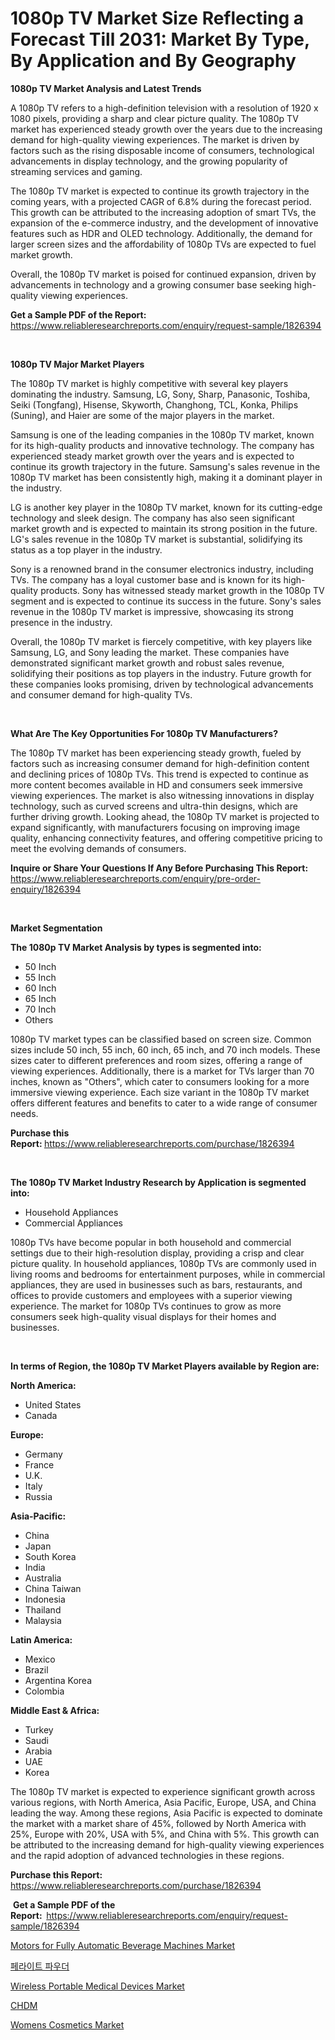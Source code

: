 <p><h1>1080p TV Market Size Reflecting a Forecast Till 2031: Market By Type, By Application and By Geography</h1></p><p><strong>1080p TV Market Analysis and Latest Trends</strong></p>
<p><p>A 1080p TV refers to a high-definition television with a resolution of 1920 x 1080 pixels, providing a sharp and clear picture quality. The 1080p TV market has experienced steady growth over the years due to the increasing demand for high-quality viewing experiences. The market is driven by factors such as the rising disposable income of consumers, technological advancements in display technology, and the growing popularity of streaming services and gaming.</p><p>The 1080p TV market is expected to continue its growth trajectory in the coming years, with a projected CAGR of 6.8% during the forecast period. This growth can be attributed to the increasing adoption of smart TVs, the expansion of the e-commerce industry, and the development of innovative features such as HDR and OLED technology. Additionally, the demand for larger screen sizes and the affordability of 1080p TVs are expected to fuel market growth.</p><p>Overall, the 1080p TV market is poised for continued expansion, driven by advancements in technology and a growing consumer base seeking high-quality viewing experiences.</p></p>
<p><strong>Get a Sample PDF of the Report:&nbsp;</strong> <a href="https://www.reliableresearchreports.com/enquiry/request-sample/1826394">https://www.reliableresearchreports.com/enquiry/request-sample/1826394</a></p>
<p>&nbsp;</p>
<p><strong>1080p TV Major Market Players</strong></p>
<p><p>The 1080p TV market is highly competitive with several key players dominating the industry. Samsung, LG, Sony, Sharp, Panasonic, Toshiba, Seiki (Tongfang), Hisense, Skyworth, Changhong, TCL, Konka, Philips (Suning), and Haier are some of the major players in the market.</p><p>Samsung is one of the leading companies in the 1080p TV market, known for its high-quality products and innovative technology. The company has experienced steady market growth over the years and is expected to continue its growth trajectory in the future. Samsung's sales revenue in the 1080p TV market has been consistently high, making it a dominant player in the industry.</p><p>LG is another key player in the 1080p TV market, known for its cutting-edge technology and sleek design. The company has also seen significant market growth and is expected to maintain its strong position in the future. LG's sales revenue in the 1080p TV market is substantial, solidifying its status as a top player in the industry.</p><p>Sony is a renowned brand in the consumer electronics industry, including TVs. The company has a loyal customer base and is known for its high-quality products. Sony has witnessed steady market growth in the 1080p TV segment and is expected to continue its success in the future. Sony's sales revenue in the 1080p TV market is impressive, showcasing its strong presence in the industry.</p><p>Overall, the 1080p TV market is fiercely competitive, with key players like Samsung, LG, and Sony leading the market. These companies have demonstrated significant market growth and robust sales revenue, solidifying their positions as top players in the industry. Future growth for these companies looks promising, driven by technological advancements and consumer demand for high-quality TVs.</p></p>
<p>&nbsp;</p>
<p><strong>What Are The Key Opportunities For 1080p TV Manufacturers?</strong></p>
<p><p>The 1080p TV market has been experiencing steady growth, fueled by factors such as increasing consumer demand for high-definition content and declining prices of 1080p TVs. This trend is expected to continue as more content becomes available in HD and consumers seek immersive viewing experiences. The market is also witnessing innovations in display technology, such as curved screens and ultra-thin designs, which are further driving growth. Looking ahead, the 1080p TV market is projected to expand significantly, with manufacturers focusing on improving image quality, enhancing connectivity features, and offering competitive pricing to meet the evolving demands of consumers.</p></p>
<p><strong>Inquire or Share Your Questions If Any Before Purchasing This Report:</strong> <a href="https://www.reliableresearchreports.com/enquiry/pre-order-enquiry/1826394">https://www.reliableresearchreports.com/enquiry/pre-order-enquiry/1826394</a></p>
<p>&nbsp;</p>
<p><strong>Market Segmentation</strong></p>
<p><strong>The 1080p TV Market Analysis by types is segmented into:</strong></p>
<p><ul><li>50 Inch</li><li>55 Inch</li><li>60 Inch</li><li>65 Inch</li><li>70 Inch</li><li>Others</li></ul></p>
<p><p>1080p TV market types can be classified based on screen size. Common sizes include 50 inch, 55 inch, 60 inch, 65 inch, and 70 inch models. These sizes cater to different preferences and room sizes, offering a range of viewing experiences. Additionally, there is a market for TVs larger than 70 inches, known as "Others", which cater to consumers looking for a more immersive viewing experience. Each size variant in the 1080p TV market offers different features and benefits to cater to a wide range of consumer needs.</p></p>
<p><strong>Purchase this Report:&nbsp;</strong><a href="https://www.reliableresearchreports.com/purchase/1826394">https://www.reliableresearchreports.com/purchase/1826394</a></p>
<p>&nbsp;</p>
<p><strong>The 1080p TV Market Industry Research by Application is segmented into:</strong></p>
<p><ul><li>Household Appliances</li><li>Commercial Appliances</li></ul></p>
<p><p>1080p TVs have become popular in both household and commercial settings due to their high-resolution display, providing a crisp and clear picture quality. In household appliances, 1080p TVs are commonly used in living rooms and bedrooms for entertainment purposes, while in commercial appliances, they are used in businesses such as bars, restaurants, and offices to provide customers and employees with a superior viewing experience. The market for 1080p TVs continues to grow as more consumers seek high-quality visual displays for their homes and businesses.</p></p>
<p>&nbsp;</p>
<p><strong>In terms of Region, the 1080p TV Market Players available by Region are:</strong></p>
<p>
    <p> <strong> North America: </strong>
        <ul>
            <li>United States</li>
            <li>Canada</li>
        </ul>
        </p> 
    <p> <strong> Europe: </strong>
        <ul>
            <li>Germany</li>
            <li>France</li>
            <li>U.K.</li>
            <li>Italy</li>
            <li>Russia</li>
        </ul>
        </p> 
    <p> <strong> Asia-Pacific: </strong>
        <ul>
            <li>China</li>
            <li>Japan</li>
            <li>South Korea</li>
            <li>India</li>
            <li>Australia</li>
            <li>China Taiwan</li>
            <li>Indonesia</li>
            <li>Thailand</li>
            <li>Malaysia</li>
        </ul>
        </p> 
    <p> <strong> Latin America: </strong>
        <ul>
            <li>Mexico</li>
            <li>Brazil</li>
            <li>Argentina Korea</li>
            <li>Colombia</li>
        </ul>
        </p> 
    <p> <strong> Middle East & Africa: </strong>
        <ul>
            <li>Turkey</li>
            <li>Saudi</li>
            <li>Arabia</li>
            <li>UAE</li>
            <li>Korea</li>
        </ul>
    </p>
    </p>
<p><p>The 1080p TV market is expected to experience significant growth across various regions, with North America, Asia Pacific, Europe, USA, and China leading the way. Among these regions, Asia Pacific is expected to dominate the market with a market share of 45%, followed by North America with 25%, Europe with 20%, USA with 5%, and China with 5%. This growth can be attributed to the increasing demand for high-quality viewing experiences and the rapid adoption of advanced technologies in these regions.</p></p>
<p><strong>Purchase this Report: </strong><a href="https://www.reliableresearchreports.com/purchase/1826394">https://www.reliableresearchreports.com/purchase/1826394</a></p>
<p>&nbsp;<strong>Get a Sample PDF of the Report:&nbsp;&nbsp;</strong><a href="https://www.reliableresearchreports.com/enquiry/request-sample/1826394">https://www.reliableresearchreports.com/enquiry/request-sample/1826394</a></p>
<p><strong></strong></p>
<p><p><a href="https://issuu.com/reportprime-2/docs/motors-for-fully-automatic-beverage-machines-marke">Motors for Fully Automatic Beverage Machines Market</a></p><p><a href="https://github.com/vsn7qpua81q/Market-Research-Report-List-1/blob/main/64825443718.md">페라이트 파우더</a></p><p><a href="https://issuu.com/reportprime-2/docs/wireless-portable-medical-devices-market-size-2030">Wireless Portable Medical Devices Market</a></p><p><a href="https://github.com/trmesnao7959541/Market-Research-Report-List-1/blob/main/57691963717.md">CHDM</a></p><p><a href="https://github.com/sonuprakash1/Market-Research-Report-List-1/blob/main/womens-cosmetics-market.md">Womens Cosmetics Market</a></p></p>